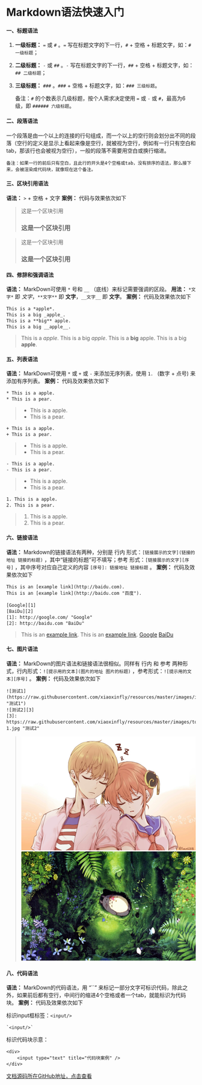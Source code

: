 Markdown语法快速入门
===============
#### 一、标题语法
1. **一级标题：** `=` 或 `#` 。`=` 写在标题文字的下一行，`#` + 空格 + 标题文字，如：`# 一级标题`；
2. **二级标题：** `-` 或 `##` 。`-` 写在标题文字的下一行，`##` + 空格 + 标题文字，如：`## 二级标题`；
3. **三级标题：** `###` 。`###` + 空格 + 标题文字，如：`### 三级标题`。

	备注：`#` 的个数表示几级标题，按个人需求决定使用 `=` 或 `-` 或 `#`，最高为6级，即 `###### 六级标题`。

#### 二、段落语法
一个段落是由一个以上的连接的行句组成，而一个以上的空行则会划分出不同的段落（空行的定义是显示上看起来像是空行，就被视为空行，例如有一行只有空白和 tab，那该行也会被视为空行），一般的段落不需要用空白或换行缩进。

	备注：如果一行的前后只有空白，且此行的开头是4个空格或tab，没有排序的语法，那么接下来，会被渲染成代码块，就像现在这个备注。

#### 三、区块引用语法
**语法：** `>` + 空格 + 文字
**案例：** 代码与效果依次如下

 > 这是一个区块引用
 > ### 这是一个区块引用

> 这是一个区块引用
> ### 这是一个区块引用

#### 四、修辞和强调语法
**语法：** MarkDown可使用 `*` 号和 `__` （底线）来标记需要强调的区段。
**用法：** `*文字*` 即 *文字*，`**文字**` 即 **文字**，`__文字__` 即 __文字__。
**案例：** 代码及效果依次如下
	
	This is a *apple*.
	This is a big _apple_.
	This is a **big** apple.
	This is a big __apple__.

> This is a *apple*.
> This is a big _apple_.
> This is a **big** apple.
> This is a big __apple__.

#### 五、列表语法
**语法：** MarkDown可使用 `*` 或 `+` 或 `-` 来添加无序列表，使用 `1. ` (数字 + 点号) 来添加有序列表。
**案例：** 代码及效果依次如下

	* This is a apple.
	* This is a pear.

> * This is a apple.
> * This is a pear.

	+ This is a apple.
	+ This is a pear.
	
> + This is a apple.
> + This is a pear.

	- This is a apple.
	- This is a pear.
	
> - This is a apple.
> - This is a pear.

	1. This is a apple.
	2. This is a pear.
	
> 1. This is a apple.
> 2. This is a pear.

#### 六、链接语法
**语法：** Markdown的链接语法有两种，分别是 行内 形式：`[链接展示的文字](链接的地址 链接的标题)` ，其中“链接的标题”可不填写；参考 形式：`[链接展示的文字][序号]` ，其中序号对应自己定义的内容 `[序号]: 链接地址 链接标题` 。
**案例：** 代码及效果依次如下

	This is an [example link](http://baidu.com).
	This is an [example link](http://baidu.com "百度").

	[Google][1]
	[BaiDu][2]
	[1]: http://google.com/ "Google"
	[2]: http://baidu.com "BaiDu"

> This is an [example link](http://baidu.com).
> This is an [example link](http://baidu.com "百度").
> [Google][1]
> [BaiDu][2]

[1]: http://google.com/ "Google"
[2]: http://baidu.com "BaiDu"

#### 七、图片语法
**语法：** MarkDown的图片语法和链接语法很相似。同样有 行内 和 参考 两种形式，行内形式：`![提示用的文本](图片的地址 图片的标题)` ，参考形式：`![提示用的文本][序号]` 。
**案例：** 代码及效果依次如下

	![测试1](https://raw.githubusercontent.com/xiaoxinfly/resources/master/images/image1.jpeg "测试1")
	![测试2][3]
	[3]: https://raw.githubusercontent.com/xiaoxinfly/resources/master/images/totoro-1.jpg "测试2" 


> ![测试1](https://raw.githubusercontent.com/xiaoxinfly/resources/master/images/image1.jpeg "测试1")
> ![测试2][3]

[3]: https://raw.githubusercontent.com/xiaoxinfly/resources/master/images/totoro-1.jpg "测试2" 

#### 八、代码语法
**语法：** MarkDown的代码语法，用 “``” 来标记一部分文字可标识代码，除此之外，如果前后都有空行，中间行的缩进4个空格或者一个tab，就能标识为代码块。
**案例：** 代码及效果依次如下

标识input框标签：`<input/>`

	`<input/>`

标识代码块示意：

	<div>
		<input type="text" title="代码块案例" />
	</div>

[文档源码所在GitHub地址，点击查看](https://raw.githubusercontent.com/xiaoxinfly/react-study/master/study-markdown.md)